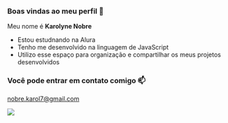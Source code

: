 ### Boas vindas ao meu perfil 💌

Meu nome é **Karolyne Nobre**

- Estou estudnando na Alura
- Tenho me desenvolvido na linguagem de JavaScript
- Utilizo esse espaço para organização e compartilhar os meus projetos desenvolvidos

### Você pode entrar em contato comigo 📫

nobre.karol7@gmail.com
 
![](https://media1.tenor.com/m/_r-kdRCmUBUAAAAC/thumbs-up-wink.gif)
